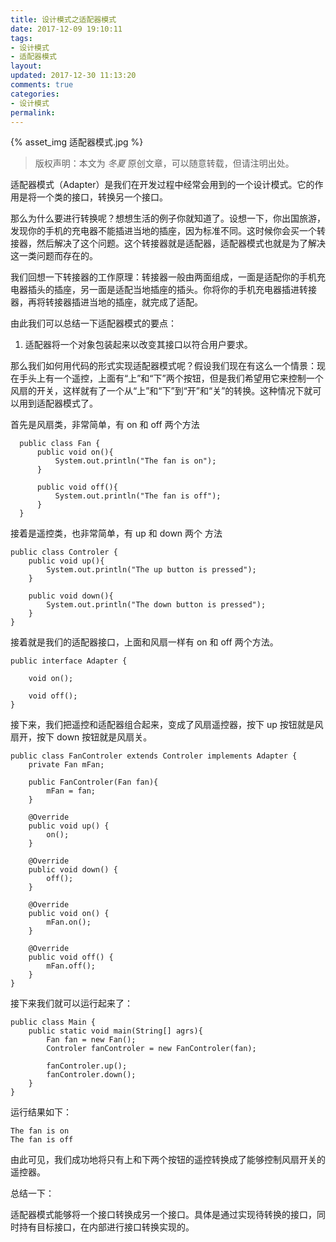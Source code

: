 ```yaml
---
title: 设计模式之适配器模式
date: 2017-12-09 19:10:11
tags:
- 设计模式
- 适配器模式
layout:
updated: 2017-12-30 11:13:20
comments: true
categories:
- 设计模式
permalink:
---
```


{% asset_img 适配器模式.jpg %}

> 版权声明：本文为 *冬夏* 原创文章，可以随意转载，但请注明出处。

适配器模式（Adapter）是我们在开发过程中经常会用到的一个设计模式。它的作用是将一个类的接口，转换另一个接口。

<!--more-->

那么为什么要进行转换呢？想想生活的例子你就知道了。设想一下，你出国旅游，发现你的手机的充电器不能插进当地的插座，因为标准不同。这时候你会买一个转接器，然后解决了这个问题。这个转接器就是适配器，适配器模式也就是为了解决这一类问题而存在的。

我们回想一下转接器的工作原理：转接器一般由两面组成，一面是适配你的手机充电器插头的插座，另一面是适配当地插座的插头。你将你的手机充电器插进转接器，再将转接器插进当地的插座，就完成了适配。

由此我们可以总结一下适配器模式的要点：
1. 适配器将一个对象包装起来以改变其接口以符合用户要求。

那么我们如何用代码的形式实现适配器模式呢？假设我们现在有这么一个情景：现在手头上有一个遥控，上面有“上”和“下”两个按钮，但是我们希望用它来控制一个风扇的开关，这样就有了一个从“上”和“下”到“开”和“关”的转换。这种情况下就可以用到适配器模式了。

首先是风扇类，非常简单，有 on 和 off 两个方法

      public class Fan {
          public void on(){
              System.out.println("The fan is on");
          }

          public void off(){
              System.out.println("The fan is off");
          }
      }

接着是遥控类，也非常简单，有 up 和 down 两个 方法

    public class Controler {
        public void up(){
            System.out.println("The up button is pressed");
        }

        public void down(){
            System.out.println("The down button is pressed");
        }
    }

接着就是我们的适配器接口，上面和风扇一样有 on 和 off 两个方法。

    public interface Adapter {

        void on();

        void off();
    }

接下来，我们把遥控和适配器组合起来，变成了风扇遥控器，按下 up 按钮就是风扇开，按下 down 按钮就是风扇关。

    public class FanControler extends Controler implements Adapter {
        private Fan mFan;

        public FanControler(Fan fan){
            mFan = fan;
        }

        @Override
        public void up() {
            on();
        }

        @Override
        public void down() {
            off();
        }

        @Override
        public void on() {
            mFan.on();
        }

        @Override
        public void off() {
            mFan.off();
        }
    }

接下来我们就可以运行起来了：

    public class Main {
        public static void main(String[] agrs){
            Fan fan = new Fan();
            Controler fanControler = new FanControler(fan);

            fanControler.up();
            fanControler.down();
        }
    }

运行结果如下：

    The fan is on
    The fan is off

由此可见，我们成功地将只有上和下两个按钮的遥控转换成了能够控制风扇开关的遥控器。

总结一下：

适配器模式能够将一个接口转换成另一个接口。具体是通过实现待转换的接口，同时持有目标接口，在内部进行接口转换实现的。
